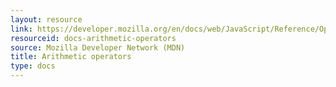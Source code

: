 ```yaml
---
layout: resource
link: https://developer.mozilla.org/en/docs/web/JavaScript/Reference/Operators/Arithmetic_Operators
resourceid: docs-arithmetic-operators
source: Mozilla Developer Network (MDN)
title: Arithmetic operators
type: docs
---
```


